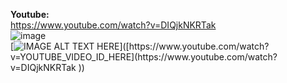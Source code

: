**Youtube:**  
https://www.youtube.com/watch?v=DIQjkNKRTak  
![image](https://user-images.githubusercontent.com/83712099/176534915-b109c1c0-4026-41a2-9040-2cfc4f130912.png)  
[![IMAGE ALT TEXT HERE]([https://img.youtube.com/vi/YOUTUBE_VIDEO_ID_HERE/0.jpg](https://user-images.githubusercontent.com/83712099/176535445-69ef9447-d8b1-406c-9295-7d99490be746.png))]([https://www.youtube.com/watch?v=YOUTUBE_VIDEO_ID_HERE](https://www.youtube.com/watch?v=DIQjkNKRTak  ))
